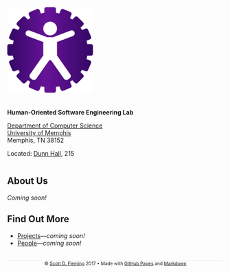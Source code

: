 <div style="max-width: 200px; margin: 0 20px 0 0; float: left;"><img src="./human-se-logo.png" alt="Human-SE Logo" style="border-radius: 10px"></div>
<div style="min-width: 475px; margin: 20px 0 0 0; padding: 20px 0 0 0; display: table"></div>


**Human-Oriented Software Engineering Lab**

[Department of Computer Science](http://www.cs.memphis.edu/)  
[University of Memphis](http://www.memphis.edu/)  
Memphis, TN 38152

Located: [Dunn Hall](http://map.memphis.edu/bldg.php?Building_Id=25), 215  


<div style="clear: both"></div>


## About Us

*Coming soon!*


## Find Out More

* [Projects](#)&mdash;*coming soon!*
* [People](#)&mdash;*coming soon!*


<div style="text-align: center; font-size: .75em; border-top: 1px solid #eaecef; margin-top: 32px">
&copy; <a href="https://sdflem.github.io/">Scott D. Fleming</a> 2017 &bull; Made with <a href="https://pages.github.com/">GitHub Pages</a> and <a href="https://guides.github.com/features/mastering-markdown/">Markdown</a>
</div>


